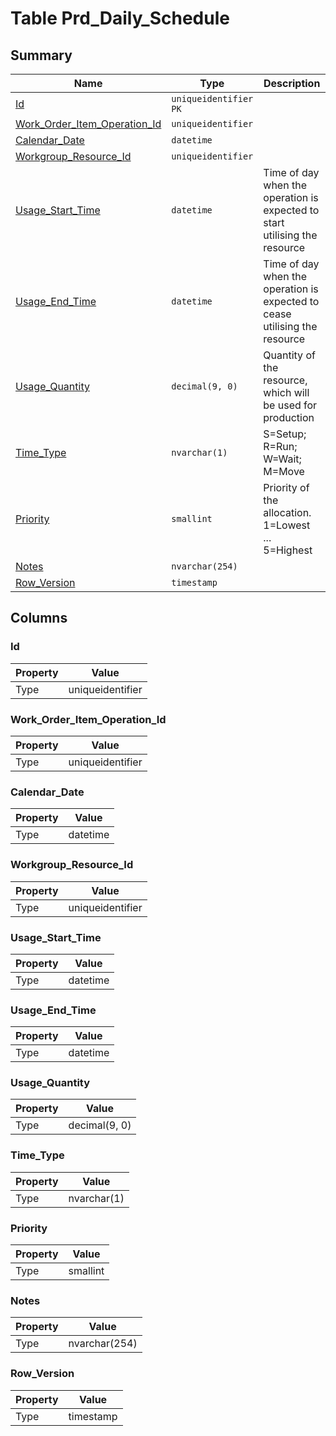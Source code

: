 # Table Prd_Daily_Schedule


## Summary

| Name | Type | Description |
| - | - | --- |
|[Id](#id)|`uniqueidentifier` `PK`||
|[Work_Order_Item_Operation_Id](#work_order_item_operation_id)|`uniqueidentifier` ||
|[Calendar_Date](#calendar_date)|`datetime` ||
|[Workgroup_Resource_Id](#workgroup_resource_id)|`uniqueidentifier` ||
|[Usage_Start_Time](#usage_start_time)|`datetime` |Time of day when the operation is expected to start utilising the resource|
|[Usage_End_Time](#usage_end_time)|`datetime` |Time of day when the operation is expected to cease utilising the resource|
|[Usage_Quantity](#usage_quantity)|`decimal(9, 0)` |Quantity of the resource, which will be used for production|
|[Time_Type](#time_type)|`nvarchar(1)` |S=Setup; R=Run; W=Wait; M=Move|
|[Priority](#priority)|`smallint` |Priority of the allocation. 1=Lowest ... 5=Highest|
|[Notes](#notes)|`nvarchar(254)` ||
|[Row_Version](#row_version)|`timestamp` ||

## Columns

### Id

| Property | Value |
| - | - |
|Type|uniqueidentifier|

### Work_Order_Item_Operation_Id

| Property | Value |
| - | - |
|Type|uniqueidentifier|

### Calendar_Date

| Property | Value |
| - | - |
|Type|datetime|

### Workgroup_Resource_Id

| Property | Value |
| - | - |
|Type|uniqueidentifier|

### Usage_Start_Time

| Property | Value |
| - | - |
|Type|datetime|

### Usage_End_Time

| Property | Value |
| - | - |
|Type|datetime|

### Usage_Quantity

| Property | Value |
| - | - |
|Type|decimal(9, 0)|

### Time_Type

| Property | Value |
| - | - |
|Type|nvarchar(1)|

### Priority

| Property | Value |
| - | - |
|Type|smallint|

### Notes

| Property | Value |
| - | - |
|Type|nvarchar(254)|

### Row_Version

| Property | Value |
| - | - |
|Type|timestamp|


